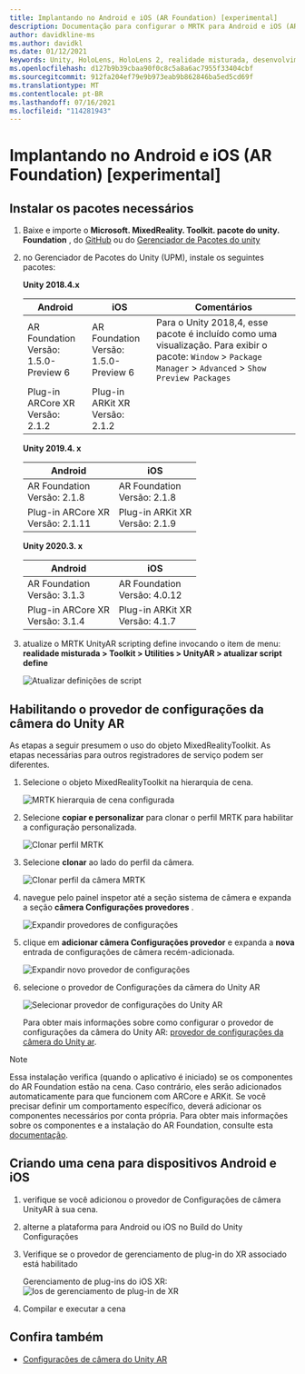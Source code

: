 ```yaml
---
title: Implantando no Android e iOS (AR Foundation) [experimental]
description: Documentação para configurar o MRTK para Android e iOS (ARFoundation) no Unity
author: davidkline-ms
ms.author: davidkl
ms.date: 01/12/2021
keywords: Unity, HoloLens, HoloLens 2, realidade misturada, desenvolvimento, MRTK, ar Core, ar Kit, ios, ios, Android, ar Foundation
ms.openlocfilehash: d127b9b39cbaa90f0c8c5a8a6ac7955f33404cbf
ms.sourcegitcommit: 912fa204ef79e9b973eab9b862846ba5ed5cd69f
ms.translationtype: MT
ms.contentlocale: pt-BR
ms.lasthandoff: 07/16/2021
ms.locfileid: "114281943"
---
```

# <a name="deploying-to-android-and-ios-ar-foundation-experimental"></a>Implantando no Android e iOS (AR Foundation) [experimental]

## <a name="install-required-packages"></a>Instalar os pacotes necessários

1. Baixe e importe o **Microsoft. MixedReality. Toolkit. pacote do unity. Foundation** , do [GitHub](https://github.com/microsoft/MixedRealityToolkit-Unity/releases/) ou do [Gerenciador de Pacotes do unity](../configuration/usingupm.md)

1. no Gerenciador de Pacotes do Unity (UPM), instale os seguintes pacotes:

    **Unity 2018.4.x**

    | **Android** | **iOS** | Comentários |
    | --- | --- | --- |
    | AR Foundation  <br/> Versão: 1.5.0-Preview 6 | AR Foundation  <br/> Versão: 1.5.0-Preview 6 | Para o Unity 2018,4, esse pacote é incluído como uma visualização. Para exibir o pacote: `Window` > `Package Manager` > `Advanced` > `Show Preview Packages` |
    | Plug-in ARCore XR <br/> Versão: 2.1.2 | Plug-in ARKit XR <br/> Versão: 2.1.2 | |

    **Unity 2019.4. x**

    | **Android** | **iOS** |
    | --- | --- |
    | AR Foundation  <br/> Versão: 2.1.8 |  AR Foundation  <br/> Versão: 2.1.8 |
    | Plug-in ARCore XR <br/> Versão: 2.1.11 | Plug-in ARKit XR <br/> Versão: 2.1.9 |

    **Unity 2020.3. x**

    | **Android** | **iOS** |
    | --- | --- |
    | AR Foundation  <br/> Versão: 3.1.3 |  AR Foundation  <br/> Versão: 4.0.12 |
    | Plug-in ARCore XR <br/> Versão: 3.1.4 | Plug-in ARKit XR <br/> Versão: 4.1.7 |

1. atualize o MRTK UnityAR scripting define invocando o item de menu: **realidade misturada > Toolkit > Utilities > UnityAR > atualizar script define**

    ![Atualizar definições de script](../features/images/UpdateScriptingDefineUnityAR.png)


## <a name="enabling-the-unity-ar-camera-settings-provider"></a>Habilitando o provedor de configurações da câmera do Unity AR

As etapas a seguir presumem o uso do objeto MixedRealityToolkit. As etapas necessárias para outros registradores de serviço podem ser diferentes.

1. Selecione o objeto MixedRealityToolkit na hierarquia de cena.

    ![MRTK hierarquia de cena configurada](../features/images/MRTK_ConfiguredHierarchy.png)

1. Selecione **copiar e personalizar** para clonar o perfil MRTK para habilitar a configuração personalizada.

    ![Clonar perfil MRTK](../features/images/camera-system/CloneProfileARFoundation.png)

1. Selecione **clonar** ao lado do perfil da câmera.

    ![Clonar perfil da câmera MRTK](../features/images/camera-system/CloneCameraProfileARFoundation.png)

1. navegue pelo painel inspetor até a seção sistema de câmera e expanda a seção **câmera Configurações provedores** .

    ![Expandir provedores de configurações](../features/images/camera-system/ExpandProviders.png)

1. clique em **adicionar câmera Configurações provedor** e expanda a **nova** entrada de configurações de câmera recém-adicionada.

    ![Expandir novo provedor de configurações](../features/images/camera-system/ExpandNewProvider.png)

1. selecione o provedor de Configurações da câmera do Unity AR

    ![Selecionar provedor de configurações do Unity AR](../features/images/camera-system/SelectUnityArSettings.png)

    Para obter mais informações sobre como configurar o provedor de configurações da câmera do Unity AR: [provedor de configurações da câmera do Unity ar](../features/camera-system/unity-ar-camera-settings.md).

> [!NOTE]
> Essa instalação verifica (quando o aplicativo é iniciado) se os componentes do AR Foundation estão na cena. Caso contrário, eles serão adicionados automaticamente para que funcionem com ARCore e ARKit.
> Se você precisar definir um comportamento específico, deverá adicionar os componentes necessários por conta própria.
> Para obter mais informações sobre os componentes e a instalação do AR Foundation, consulte esta [documentação](https://docs.unity3d.com/Packages/com.unity.xr.arfoundation@2.2/manual/index.html#samples).

## <a name="building-a-scene-for-android-and-ios-devices"></a>Criando uma cena para dispositivos Android e iOS

1. verifique se você adicionou o provedor de Configurações de câmera UnityAR à sua cena.

1. alterne a plataforma para Android ou iOS no Build do Unity Configurações

1. Verifique se o provedor de gerenciamento de plug-in do XR associado está habilitado

    Gerenciamento de plug-ins do iOS XR:  ![ Ios de gerenciamento de plug-in de XR](../features/images/XRManagementiOS.png)

1. Compilar e executar a cena

## <a name="see-also"></a>Confira também

- [Configurações de câmera do Unity AR](../features/camera-system/unity-ar-camera-settings.md)

